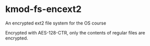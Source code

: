 # kmod-fs-encext2
An encrypted ext2 file system for the OS course

Encrypted with AES-128-CTR, only the contents of regular files are encrypted.
